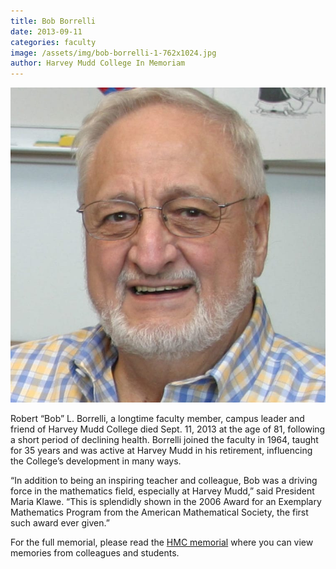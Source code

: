 ```yaml
---
title: Bob Borrelli
date: 2013-09-11
categories: faculty
image: /assets/img/bob-borrelli-1-762x1024.jpg
author: Harvey Mudd College In Memoriam
---
```

![Bob Borrelli](/assets/img/bob-borrelli-1-762x1024.jpg)

Robert “Bob” L. Borrelli, a longtime faculty member, campus leader and friend of Harvey Mudd College died Sept. 11, 2013 at the age of 81, following a short period of declining health. Borrelli joined the faculty in 1964, taught for 35 years and was active at Harvey Mudd in his retirement, influencing the College’s development in many ways.

“In addition to being an inspiring teacher and colleague, Bob was a driving force in the mathematics field, especially at Harvey Mudd,” said President Maria Klawe. “This is splendidly shown in the 2006 Award for an Exemplary Mathematics Program from the American Mathematical Society, the first such award ever given.”

For the full memorial, please read the [HMC memorial](https://www.hmc.edu/in-memoriam/bob-borelli/) where you can view memories from colleagues and students.
